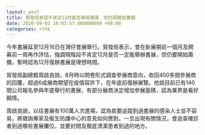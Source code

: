 ```yaml
---
layout: post
title: 貿發局承認不肯定12月能否舉辦書展　但仍需開始籌備
date: 2020-09-03 16:03:57.000000000 +08:00
categories: rthk
---
```


今年書展延至12月16日在灣仔會展舉行。貿發局表示，會在新展期前一個月及開幕前一周再作評估，強調現階段不肯定12月是否一定能舉辦書展，但仍要開始籌備，暫時認為12月復辦書展是理想時間。

貿發局副總裁周啟良說，8月時以問卷形式調查參展商意向，收回400多間參展商的回覆，超過6成展商期望在疫情容許下，在年底前復辦展覽。他說目前已有140間公司報名參與年底舉行的書展，有部分展商決定增加參展面積，認為業界是看好銷情。

周啟良說，以往書展有100萬人次進場，認為若要追蹤到過書展的感染人士並不容易，將徵詢專家及衞生防護中心的意見如何應對。一旦出現有關情況，會追查確診者到過哪些書展攤位，並要封閉及徹底清潔患者到過的地方。
